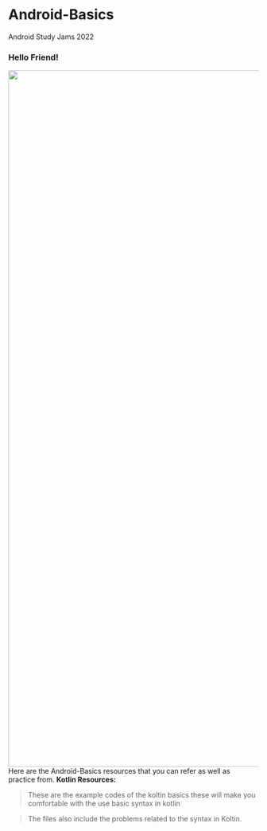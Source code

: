 # Android-Basics
Android Study Jams 2022

### Hello Friend!

<img align="right" width="1400" height="1400" src = "[https://octodex.github.com/droidtocat/](https://github.com/DSC-IIT-GOA/Android-Basics/blob/main/Kotlin%20Basics/droidtocat.png)">

Here are the Android-Basics resources that you can refer as well as practice from.
**Kotlin Resources:**

>These are the example codes of the koltin basics these will make you comfortable with the use basic syntax in kotlin 

>The files also include the problems related to the syntax in Koltin.
